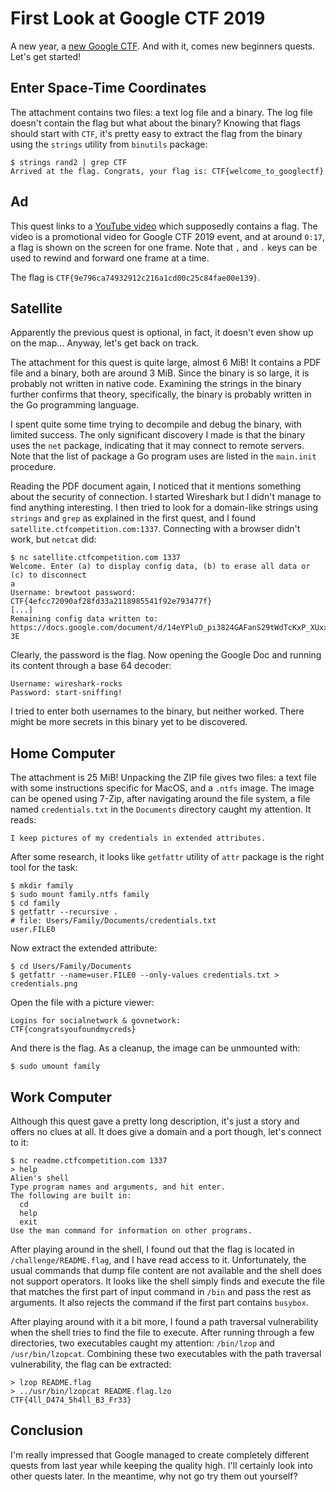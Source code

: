 # First Look at Google CTF 2019

A new year, a
[new Google CTF](https://security.googleblog.com/2019/05/google-ctf-2019-is-here.html).
And with it, comes new beginners quests. Let's get started!

## Enter Space-Time Coordinates

The attachment contains two files: a text log file and a binary. The log file
doesn't contain the flag but what about the binary? Knowing that flags should
start with `CTF`, it's pretty easy to extract the flag from the binary using
the `strings` utility from `binutils` package:

```
$ strings rand2 | grep CTF
Arrived at the flag. Congrats, your flag is: CTF{welcome_to_googlectf}
```

## Ad

This quest links to a
[YouTube video](https://www.youtube.com/watch?v=QzFuwljOj8Y) which supposedly
contains a flag. The video is a promotional video for Google CTF 2019 event,
and at around `0:17`, a flag is shown on the screen for one frame. Note that
`,` and `.` keys can be used to rewind and forward one frame at a time.

The flag is `CTF{9e796ca74932912c216a1cd00c25c84fae00e139}`.

## Satellite

Apparently the previous quest is optional, in fact, it doesn't even show up on
the map... Anyway, let's get back on track.

The attachment for this quest is quite large, almost 6 MiB! It contains a PDF
file and a binary, both are around 3 MiB. Since the binary is so large, it is
probably not written in native code. Examining the strings in the binary
further confirms that theory, specifically, the binary is probably written in
the Go programming language.

I spent quite some time trying to decompile and debug the binary, with limited
success. The only significant discovery I made is that the binary uses the
`net` package, indicating that it may connect to remote servers. Note that the
list of package a Go program uses are listed in the `main.init` procedure.

Reading the PDF document again, I noticed that it mentions something about the
security of connection. I started Wireshark but I didn't manage to find
anything interesting. I then tried to look for a domain-like strings using
`strings` and `grep` as explained in the first quest, and I found
`satellite.ctfcompetition.com:1337`. Connecting with a browser didn't work, but
`netcat` did:

```
$ nc satellite.ctfcompetition.com 1337
Welcome. Enter (a) to display config data, (b) to erase all data or (c) to disconnect
a
Username: brewtoot password: CTF{4efcc72090af28fd33a2118985541f92e793477f}
[...]
Remaining config data written to: https://docs.google.com/document/d/14eYPluD_pi3824GAFanS29tWdTcKxP_XUxx7e303-3E
```

Clearly, the password is the flag. Now opening the Google Doc and running its
content through a base 64 decoder:

```
Username: wireshark-rocks
Password: start-sniffing!
```

I tried to enter both usernames to the binary, but neither worked. There might
be more secrets in this binary yet to be discovered.

## Home Computer

The attachment is 25 MiB! Unpacking the ZIP file gives two files: a text file
with some instructions specific for MacOS, and a `.ntfs` image. The image can
be opened using 7-Zip, after navigating around the file system, a file named
`credentials.txt` in the `Documents` directory caught my attention. It reads:

```
I keep pictures of my credentials in extended attributes.
```

After some research, it looks like `getfattr` utility of `attr` package is the
right tool for the task:

```
$ mkdir family
$ sudo mount family.ntfs family
$ cd family
$ getfattr --recursive .
# file: Users/Family/Documents/credentials.txt
user.FILE0
```

Now extract the extended attribute:

```
$ cd Users/Family/Documents
$ getfattr --name=user.FILE0 --only-values credentials.txt > credentials.png
```

Open the file with a picture viewer:

```
Logins for socialnetwork & govnetwork:
CTF{congratsyoufoundmycreds}
```

And there is the flag. As a cleanup, the image can be unmounted with:

```
$ sudo umount family
```

## Work Computer

Although this quest gave a pretty long description, it's just a story and
offers no clues at all. It does give a domain and a port though, let's connect
to it:

```
$ nc readme.ctfcompetition.com 1337
> help
Alien's shell
Type program names and arguments, and hit enter.
The following are built in:
  cd
  help
  exit
Use the man command for information on other programs.
```

After playing around in the shell, I found out that the flag is located in
`/challenge/README.flag`, and I have read access to it. Unfortunately, the
usual commands that dump file content are not available and the shell does not
support operators. It looks like the shell simply finds and execute the file
that matches the first part of input command in `/bin` and pass the rest as
arguments. It also rejects the command if the first part contains `busybox`.

After playing around with it a bit more, I found a path traversal
vulnerability when the shell tries to find the file to execute. After running
through a few directories, two executables caught my attention: `/bin/lzop` and
`/usr/bin/lzopcat`. Combining these two executables with the path traversal
vulnerability, the flag can be extracted:

```
> lzop README.flag
> ../usr/bin/lzopcat README.flag.lzo
CTF{4ll_D474_5h4ll_B3_Fr33}
```

## Conclusion

I'm really impressed that Google managed to create completely different quests
from last year while keeping the quality high. I'll certainly look into other
quests later. In the meantime, why not go try them out yourself?
